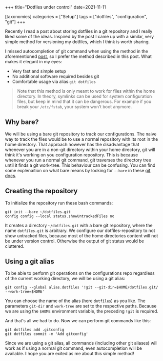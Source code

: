 +++
title="Dotfiles under control"
date=2021-11-11

[taxonomies]
categories = ["Setup"]
tags = ["dotfiles", "configuration", "git"]
+++


Recently I read a post about storing dotfiles in a git repository and I really
liked some of the ideas. Inspired by the post I came up with a similar, very
simple method for versioning my dotfiles, which I think is worth sharing.

<!-- more -->

I missed autocompletion of git command when using the method in the
aforementioned [post](https://www.atlassian.com/git/tutorials/dotfiles), so I
prefer the method described in this post. What makes it elegant in my eyes:

* Very fast and simple setup
* No additional software required besides git
* Comfortable usage via alias `git dotfiles`

> Note that this method is only meant to work for files within the home
> directory. In theory, symlinks can be used for system configuration files,
> but keep in mind that it can be dangerous. For example if you break your
> `/etc/fstab`, your system won't boot anymore.


## Why bare?

We will be using a bare git repository to track our configurations. The naive
way to track the files would be to use a normal repository with its root in the
home directory. That approach however has the disadvantage that whenever you
are in a non-git directory within your home directory, git will think it's
working on you configuration repository. This is because whenever you run a
normal git command, git traverses the directory tree until it finds a git
work-tree. This behaviour can be confusing. You can find some explenaition on
what bare means by looking for `--bare` in these [git docs](https://www.git-scm.com/docs/git-clone).


## Creating the repository

To initialize the repository run these bash commands:

    git init --bare ~/dotfiles.git
    config config --local status.showUntrackedFiles no

It creates a directory `~/dotfiles.git` with a bare git repository, where the
name `dotfiles.git` is arbitrary. We configure our dotfiles-repository to not
show untracked files, because most of the home directories content will not be
under version control. Otherwise the output of git status would be cluttered.


## Using a git alias

To be able to perform git operations on the configurations repo regardless of
the current working directory, we will be using a git alias:

    git config --global alias.dotfiles '!git --git-dir=$HOME/dotfiles.git/ --work-tree=$HOME'

You can choose the name of the alias (here `dotfiles`) as you like. The
parameters `git-dir` and `work-tree` are set to the respective paths. Because
we are using the `$HOME` environment variable, the preceding `!git` is
required.

And that's all we had to do. Now we can perform git commands like this:

    git dotfiles add .gitconfig
    git dotfiles commit -m 'Add gitconfig'

Since we are using a git alias, all commands (including other git aliases) will
work as if using a normal git command, even autocompletion will be available. I
hope you are exited as me about this simple method!
